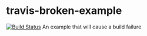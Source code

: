 # travis-broken-example
[![Build Status](https://travis-ci.org/sahasbhop/travis-broken-example.svg?branch=master)](https://travis-ci.org/sahasbhop/travis-broken-example)
An example that will cause a build failure
